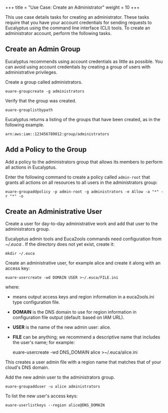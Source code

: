+++
title = "Use Case: Create an Administrator"
weight = 10
+++

This use case details tasks for creating an administrator. These tasks require that you have your account credentials for sending requests to Eucalyptus using the command line interface (CLI) tools. To create an administrator account, perform the following tasks.


## Create an Admin Group
Eucalyptus recommends using account credentials as little as possible. You can avoid using account credentials by creating a group of users with administrative privileges. 

Create a group called administrators. 

    euare-groupcreate -g administrators

Verify that the group was created. 

    euare-grouplistbypath

Eucalyptus returns a listing of the groups that have been created, as in the following example. 

    arn:aws:iam::123456789012:group/administrators

## Add a Policy to the Group
Add a policy to the administrators group that allows its members to perform all actions in Eucalyptus. 

Enter the following command to create a policy called `admin-root` that grants all actions on all resources to all users in the administrators group: 

    euare-groupaddpolicy -p admin-root -g administrators -e Allow -a "*" -r "*" -o

## Create an Administrative User
Create a user for day-to-day administrative work and add that user to the administrators group. 

Eucalyptus admin tools and Euca2ools commands need configuration from *~/.euca* . If the directory does not yet exist, create it: 

    mkdir ~/.euca

Create an administrative user, for example alice and create it along with an access key: 

    euare-usercreate -wd DOMAIN USER >~/.euca/FILE.ini

where: 

* means output access keys and region information in a euca2ools.ini type configuration file. 
* **DOMAIN** is the DNS domain to use for region information in configuration file output (default: based on IAM URL). 
* **USER** is the name of the new admin user: alice. 
* **FILE** can be anything; we recommend a descriptive name that includes the user's name; for example:

    euare-usercreate -wd DNS_DOMAIN alice >~/.euca/alice.ini

This creates a user admin file with a region name that matches that of your cloud's DNS domain. 

Add the new admin user to the administrators group. 

    euare-groupadduser -u alice administrators

To list the new user's access keys: 

    euare-userlistkeys --region alice@DNS_DOMAIN


